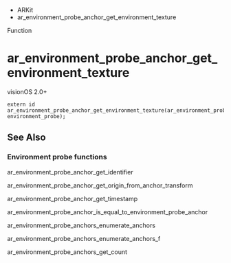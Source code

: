 

- ARKit
-  ar_environment_probe_anchor_get_environment_texture 

Function

# ar_environment_probe_anchor_get_environment_texture

visionOS 2.0+

``` source
extern id ar_environment_probe_anchor_get_environment_texture(ar_environment_probe_anchor_t environment_probe);
```

## See Also

### Environment probe functions

ar_environment_probe_anchor_get_identifier

ar_environment_probe_anchor_get_origin_from_anchor_transform

ar_environment_probe_anchor_get_timestamp

ar_environment_probe_anchor_is_equal_to_environment_probe_anchor

ar_environment_probe_anchors_enumerate_anchors

ar_environment_probe_anchors_enumerate_anchors_f

ar_environment_probe_anchors_get_count

